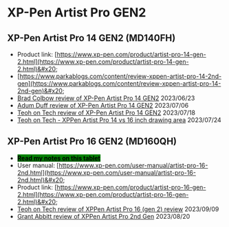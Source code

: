 # XP-Pen Artist Pro GEN2

## XP-Pen Artist Pro 14 GEN2 (MD140FH)

* Product link: [https://www.xp-pen.com/product/artist-pro-14-gen-2.html](https://www.xp-pen.com/product/artist-pro-14-gen-2.html)&#x20;
* [https://www.parkablogs.com/content/review-xppen-artist-pro-14-2nd-gen](https://www.parkablogs.com/content/review-xppen-artist-pro-14-2nd-gen)&#x20;
* [Brad Colbow review of XP-Pen Artist Pro 14 GEN2](https://youtu.be/Pf-UyPBf\_9o) 2023/06/23
* [Adum Duff review of XP-Pen Artist Pro 14 GEN2](https://youtu.be/7Z5tfceAUPI) 2023/07/06
* [Teoh on Tech review of XP-Pen Artist Pro 14 GEN2](https://youtu.be/47oEeFl4SiA) 2023/07/18
* [Teoh on Tech - XPPen Artist Pro 14 vs 16 inch drawing area](https://youtu.be/xM\_I3XDhKDY) 2023/07/24

## XP-Pen Artist Pro 16 GEN2 (MD160QH)

* [<mark style="background-color:green;">**Read my notes on this tablet**</mark>](7p-notes-xp-pen-md160qh.md)  &#x20;
* User manual: [https://www.xp-pen.com/user-manual/artist-pro-16-2nd.html](https://www.xp-pen.com/user-manual/artist-pro-16-2nd.html)&#x20;
* Product link: [https://www.xp-pen.com/product/artist-pro-16-gen-2.html](https://www.xp-pen.com/product/artist-pro-16-gen-2.html)&#x20;
* [Teoh on Tech review of XPPen Artist Pro 16 (gen 2) review](https://youtu.be/sc4tebm4TTw?si=Y18\_c25g6BUvzwk3) 2023/09/09
* [Grant Abbitt review of XPPen Artist Pro 2nd Gen](https://youtu.be/d3Th\_HD0tbE?si=5tIvFmxSM2nvS1jh) 2023/08/20
